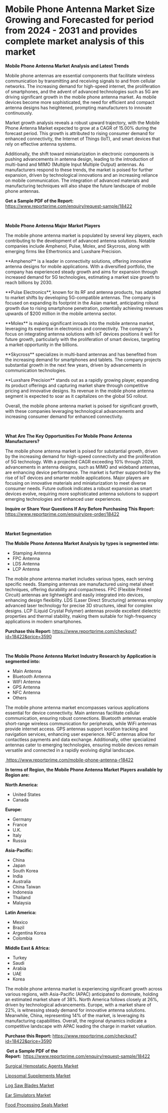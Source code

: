 <p><h1>Mobile Phone Antenna Market Size Growing and Forecasted for period from 2024 - 2031 and provides complete market analysis of this market</h1></p><p><strong>Mobile Phone Antenna Market Analysis and Latest Trends</strong></p>
<p><p>Mobile phone antennas are essential components that facilitate wireless communication by transmitting and receiving signals to and from cellular networks. The increasing demand for high-speed internet, the proliferation of smartphones, and the advent of advanced technologies such as 5G are driving significant growth in the mobile phone antenna market. As mobile devices become more sophisticated, the need for efficient and compact antenna designs has heightened, prompting manufacturers to innovate continuously.</p><p>Market growth analysis reveals a robust upward trajectory, with the Mobile Phone Antenna Market expected to grow at a CAGR of 15.00% during the forecast period. This growth is attributed to rising consumer demand for enhanced connectivity, the Internet of Things (IoT), and smart devices that rely on effective antenna systems. </p><p>Additionally, the shift toward miniaturization in electronic components is pushing advancements in antenna design, leading to the introduction of multi-band and MIMO (Multiple Input Multiple Output) antennas. As manufacturers respond to these trends, the market is poised for further expansion, driven by technological innovations and an increasing reliance on mobile communication. The integration of advanced materials and manufacturing techniques will also shape the future landscape of mobile phone antennas.</p></p>
<p><strong>Get a Sample PDF of the Report:&nbsp;</strong> <a href="https://www.reportprime.com/enquiry/request-sample/18422?utm_campaign=104&utm_medium=2&utm_source=Github&utm_content=ia&utm_term=21112024&utm_id=mobile-phone-antenna">https://www.reportprime.com/enquiry/request-sample/18422</a></p>
<p>&nbsp;</p>
<p><strong>Mobile Phone Antenna Major Market Players</strong></p>
<p><p>The mobile phone antenna market is populated by several key players, each contributing to the development of advanced antenna solutions. Notable companies include Amphenol, Pulse, Molex, and Skycross, along with emerging firms like Ethertronics and Luxshare Precision.</p><p>**Amphenol** is a leader in connectivity solutions, offering innovative antenna designs for mobile applications. With a diversified portfolio, the company has experienced steady growth and aims for expansion through increased demand for 5G technologies, estimating a market size growth to reach billions by 2030.</p><p>**Pulse Electronics**, known for its RF and antenna products, has adapted to market shifts by developing 5G-compatible antennas. The company is focused on expanding its footprint in the Asian market, anticipating robust growth due to rising smartphone penetration, potentially achieving revenues upwards of $200 million in the mobile antenna sector.</p><p>**Molex** is making significant inroads into the mobile antenna market, leveraging its expertise in electronics and connectivity. The company's focus on integrating antenna solutions with IoT devices positions it well for future growth, particularly with the proliferation of smart devices, targeting a market opportunity in the billions.</p><p>**Skycross** specializes in multi-band antennas and has benefited from the increasing demand for smartphones and tablets. The company projects substantial growth in the next few years, driven by advancements in communication technologies.</p><p>**Luxshare Precision** stands out as a rapidly growing player, expanding its product offerings and capturing market share through competitive pricing and innovative designs. Its revenue in the mobile phone antenna segment is expected to soar as it capitalizes on the global 5G rollout.</p><p>Overall, the mobile phone antenna market is poised for significant growth, with these companies leveraging technological advancements and increasing consumer demand for enhanced connectivity.</p></p>
<p>&nbsp;</p>
<p><strong>What Are The Key Opportunities For Mobile Phone Antenna Manufacturers?</strong></p>
<p><p>The mobile phone antenna market is poised for substantial growth, driven by the increasing demand for high-speed connectivity and the proliferation of 5G technology. With a projected CAGR exceeding 10% through 2028, advancements in antenna designs, such as MIMO and wideband antennas, are enhancing device performance. The market is further supported by the rise of IoT devices and smarter mobile applications. Major players are focusing on innovative materials and miniaturization to meet diverse consumer needs. Future outlook indicates a robust expansion as smart devices evolve, requiring more sophisticated antenna solutions to support emerging technologies and enhanced user experiences.</p></p>
<p><strong>Inquire or Share Your Questions If Any Before Purchasing This Report:</strong> <a href="https://www.reportprime.com/enquiry/pre-order/18422?utm_campaign=104&utm_medium=2&utm_source=Github&utm_content=ia&utm_term=21112024&utm_id=mobile-phone-antenna">https://www.reportprime.com/enquiry/pre-order/18422</a></p>
<p>&nbsp;</p>
<p><strong>Market Segmentation</strong></p>
<p><strong>The Mobile Phone Antenna Market Analysis by types is segmented into:</strong></p>
<p><ul><li>Stamping Antenna</li><li>FPC Antenna</li><li>LDS Antenna</li><li>LCP Antenna</li></ul></p>
<p><p>The mobile phone antenna market includes various types, each serving specific needs. Stamping antennas are manufactured using metal sheet techniques, offering durability and compactness. FPC (Flexible Printed Circuit) antennas are lightweight and easily integrated into devices, enhancing design flexibility. LDS (Laser Direct Structuring) antennas employ advanced laser technology for precise 3D structures, ideal for complex designs. LCP (Liquid Crystal Polymer) antennas provide excellent dielectric properties and thermal stability, making them suitable for high-frequency applications in modern smartphones.</p></p>
<p><strong>Purchase this Report:&nbsp;</strong><a href="https://www.reportprime.com/checkout?id=18422&price=3590&utm_campaign=104&utm_medium=2&utm_source=Github&utm_content=ia&utm_term=21112024&utm_id=mobile-phone-antenna">https://www.reportprime.com/checkout?id=18422&price=3590</a></p>
<p>&nbsp;</p>
<p><strong>The Mobile Phone Antenna Market Industry Research by Application is segmented into:</strong></p>
<p><ul><li>Main Antenna</li><li>Bluetooth Antenna</li><li>WIFI Antenna</li><li>GPS Antenna</li><li>NFC Antenna</li><li>Others</li></ul></p>
<p><p>The mobile phone antenna market encompasses various applications essential for device connectivity. Main antennas facilitate cellular communication, ensuring robust connections. Bluetooth antennas enable short-range wireless communication for peripherals, while WiFi antennas provide internet access. GPS antennas support location tracking and navigation services, enhancing user experience. NFC antennas allow for contactless payments and data exchange. Additionally, other specialized antennas cater to emerging technologies, ensuring mobile devices remain versatile and connected in a rapidly evolving digital landscape.</p></p>
<p><a href="https://www.reportprime.com/mobile-phone-antenna-r18422?utm_campaign=104&utm_medium=2&utm_source=Github&utm_content=ia&utm_term=21112024&utm_id=mobile-phone-antenna">&nbsp;https://www.reportprime.com/mobile-phone-antenna-r18422</a></p>
<p><strong>In terms of Region, the Mobile Phone Antenna Market Players available by Region are:</strong></p>
<p>
    <p> <strong> North America: </strong>
        <ul>
            <li>United States</li>
            <li>Canada</li>
        </ul>
        </p> 
    <p> <strong> Europe: </strong>
        <ul>
            <li>Germany</li>
            <li>France</li>
            <li>U.K.</li>
            <li>Italy</li>
            <li>Russia</li>
        </ul>
        </p> 
    <p> <strong> Asia-Pacific: </strong>
        <ul>
            <li>China</li>
            <li>Japan</li>
            <li>South Korea</li>
            <li>India</li>
            <li>Australia</li>
            <li>China Taiwan</li>
            <li>Indonesia</li>
            <li>Thailand</li>
            <li>Malaysia</li>
        </ul>
        </p> 
    <p> <strong> Latin America: </strong>
        <ul>
            <li>Mexico</li>
            <li>Brazil</li>
            <li>Argentina Korea</li>
            <li>Colombia</li>
        </ul>
        </p> 
    <p> <strong> Middle East & Africa: </strong>
        <ul>
            <li>Turkey</li>
            <li>Saudi</li>
            <li>Arabia</li>
            <li>UAE</li>
            <li>Korea</li>
        </ul>
    </p>
    </p>
<p><p>The mobile phone antenna market is experiencing significant growth across various regions, with Asia-Pacific (APAC) anticipated to dominate, holding an estimated market share of 38%. North America follows closely at 26%, driven by technological advancements. Europe, with a market share of 22%, is witnessing steady demand for innovative antenna solutions. Meanwhile, China, representing 14% of the market, is leveraging its manufacturing capabilities. Overall, the regional dynamics indicate a competitive landscape with APAC leading the charge in market valuation.</p></p>
<p><strong>Purchase this Report: </strong><a href="https://www.reportprime.com/checkout?id=18422&price=3590&utm_campaign=104&utm_medium=2&utm_source=Github&utm_content=ia&utm_term=21112024&utm_id=mobile-phone-antenna">https://www.reportprime.com/checkout?id=18422&price=3590</a></p>
<p>&nbsp;<strong>Get a Sample PDF of the Report:&nbsp;&nbsp;</strong><a href="https://www.reportprime.com/enquiry/request-sample/18422?utm_campaign=104&utm_medium=2&utm_source=Github&utm_content=ia&utm_term=21112024&utm_id=mobile-phone-antenna">https://www.reportprime.com/enquiry/request-sample/18422</a></p>
<p><strong></strong></p>
<p><p><a href="https://issuu.com/reportprime-2/docs/surgical-hemostatic-agents-market-s_30d1b73a4a9560?utm_campaign=104&utm_medium=2&utm_source=Github&utm_content=ia&utm_term=21112024&utm_id=mobile-phone-antenna">Surgical Hemostatic Agents Market</a></p><p><a href="https://issuu.com/reportprime-2/docs/liposomal-supplements-market-size-2_3d5c50b88374ea?utm_campaign=104&utm_medium=2&utm_source=Github&utm_content=ia&utm_term=21112024&utm_id=mobile-phone-antenna">Liposomal Supplements Market</a></p><p><a href="https://www.linkedin.com/pulse/market-trends-growth-log-saw-blades-industry-78-cagr-forecast-l4bsc?utm_campaign=104&utm_medium=2&utm_source=Github&utm_content=ia&utm_term=21112024&utm_id=mobile-phone-antenna">Log Saw Blades Market</a></p><p><a href="https://www.linkedin.com/pulse/ear-simulators-market-overview-future-growth-trends-opportunities-fkjpc?utm_campaign=104&utm_medium=2&utm_source=Github&utm_content=ia&utm_term=21112024&utm_id=mobile-phone-antenna">Ear Simulators Market</a></p><p><a href="https://www.linkedin.com/pulse/growth-segmentation-117-cagr-forecast-food-processing-seals-jofgc?utm_campaign=104&utm_medium=2&utm_source=Github&utm_content=ia&utm_term=21112024&utm_id=mobile-phone-antenna">Food Processing Seals Market</a></p></p>